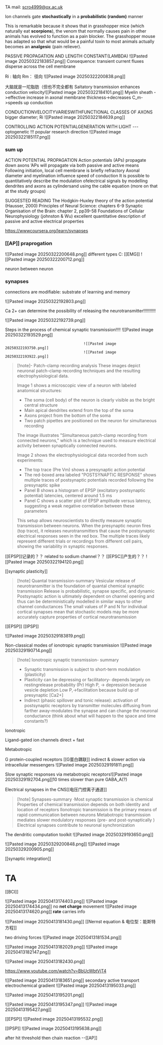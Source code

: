 
TA mail: scro4999@ox.ac.uk

Ion channels gate **stochastically**
	in a **probabilistic (random)** manner


This is remarkable because it shows that in grasshopper mice (which naturally eat **scorpions**), the venom that normally causes pain in other animals has evolved to function as a pain blocker. 
The grasshopper mouse has adapted so that what would be a painful toxin to most animals actually becomes an **analgesic** (pain reliever).



PASSIVE PROPAGATION AND LENGTH CONSTANT(LAMBDA)
![[Pasted image 20250322183857.png]]
Consequence: transient current fluxes disperse across the cell membrane


Ri : 轴向
Rm： 径向
![[Pasted image 20250322200838.png]]


大脑就是一坨脂肪（但也不完全都有
Saltatory transmission enhances conduction velocity![[Pasted image 20250322184101.png]]
Myelin sheath ->effective increase in axonal membrane thickness->decreases C_m->speeds up conduction




CONDUCTIONVELOCITYVARIESWITHFUNCTIONAL CLASSES OF AXONS
bigger diameter; Ri
![[Pasted image 20250322184639.png]]


CONTROLLING ACTION POTENTIALGENERATION WITH LIGHT --- optogenetic !!! popular research direction
![[Pasted image 20250322185117.png]]
### sum up
ACTION POTENTIAL PROPAGATION
Action potentials (APs) propagate down axons
’APs will propagate via both passive and active means
Following initiation, local cell membrane is briefly refractory
Axonal diameter and myelination influence speed of conduction
It is possible to quantitatively describe the modulation ofelectrical signals by modelling dendrites and axons as cylindersand using the cable equation (more on that at the study groups)


SUGGESTED READING
The Hodgkin-Huxley theory of the action potential (Hausser, 2000)
Principles of Neural Science: chapters 6-9
Synaptic Organisation of the Brain: chapter 2, pp39-58
Foundations of Cellular Neurophysiology (johnston & Wu)
	excellent quantitative description of passive and active electrical properties
	
https://wwwcoursera.org/learn/synapses





### [[AP]] praprogation


![[Pasted image 20250322200648.png]]
different types
							C: [[EMG]] 
							![[Pasted image 20250322200712.png]]

neuron between neuron





### synapses


connections are modifiable: substrate of learning and memory



![[Pasted image 20250322192803.png]]



Ca 2+ can determine the possibility of releasing the neurotransmitter!!!!!!!!!!

![[Pasted image 20250322192739.png]]


Steps in the process of chemical synaptic transmission!!!!
![[Pasted image 20250322193529.png]]

										![[Pasted image 20250322193750.png]]
										![[Pasted image 20250322193922.png]]
> [!note]- Patch-clamp recording analysis
> These images depict neuronal patch-clamp recording techniques and the resulting electrophysiological data.
> 
> Image 1 shows a microscopic view of a neuron with labeled anatomical structures:
> - The soma (cell body) of the neuron is clearly visible as the bright central structure
> - Main apical dendrites extend from the top of the soma
> - Axons project from the bottom of the soma
> - Two patch pipettes are positioned on the neuron for simultaneous recording
> 
> The image illustrates "Simultaneous patch-clamp recording from connected neurons," which is a technique used to measure electrical activity between synaptically connected neurons.
> 
> Image 2 shows the electrophysiological data recorded from such experiments:
> - The top trace (Pre Vm) shows a presynaptic action potential
> - The red-boxed area labeled "POSTSYNAPTIC RESPONSE" shows multiple traces of postsynaptic potentials recorded following the presynaptic spike
> - Panel B shows a histogram of EPSP (excitatory postsynaptic potential) latencies, centered around 1.5 ms
> - Panel C shows a scatter plot of EPSP amplitude versus latency, suggesting a weak negative correlation between these parameters
> 
> This setup allows neuroscientists to directly measure synaptic transmission between neurons. When the presynaptic neuron fires (top trace), it releases neurotransmitters that cause the postsynaptic electrical responses seen in the red box. The multiple traces likely represent different trials or recordings from different cell pairs, showing the variability in synaptic responses.




[[EPSP]]记录的？？
related to sodium channel？？
[[EPSC]]产生的？？
![[Pasted image 20250322194120.png]]



[[synaptic plasticity]]

>[!note] Quantal transmission-summary
Vesicular release of neurotransmitter is the foundation of quantal chemical synaptic transmission
Release is probabilistic, synapse specific, and dynamic
Postsynaptic action is ultimately dependent on channel opening and thus can be deterministically modelled in similar ways to other channel conductances
The small values of P and N for individual cortical synapses mean that stochastic models may be more accurately capture properties of cortical neurotransmission


[[EPSP]]
[[IPSP]]

![[Pasted image 20250329183819.png]]


Non-classical modes of ionotropic synaptic transmission
![[Pasted image 20250329190714.png]]


>[!note] Ionotropic synaptic transmission- summary
> - Synaptic transmission is subject to short-term modulation (plasticity)
> - Plasticity can be depressing or facilitatory- depends largely on restingrelease probability (Pr)
>       High P, -> depression because vesicle depletion
>       Low P,->facilitation because build up of presynaptic [Ca2+]
> - Indirect (phasic spillover and tonic release): 
activation of postsynaptic receptors by transmitter molecules diffusing from farther away-modulates the synapse and can change the neuronal conductance (think about what will happen to the space and time constants?)

Ionotropic

Ligand-gated ion channels
direct + fast


Metabotropic

G protein-coupled receptors [[G蛋白耦联]]
indirect & slower
action via intracellular messengers
![[Pasted image 20250329191811.png]]

Slow synaptic responses via metabotropic receptors![[Pasted image 20250329192704.png]]10 times slower than pure GABA_A(?)

Electrical synapses in the CNS[[电压门控离子通道]]

>[!note] Synapses-summary
·Most synaptic transmission is chemical
Properties of chemical transmission depends on both identity and location of receptors
lIonotropic transmission is the primary means of rapid communication
between neurons
Metabotropic transmission mediates slower modulatory responses (pre- and post-synaptically )
Electrical synapses contribute to neuronal synchronization


The dendritic computation toolkit
![[Pasted image 20250329193650.png]]

![[Pasted image 20250329200848.png]]
![[Pasted image 20250329200905.png]]



[[synaptic integration]]


# TA

[[BCI]]


![[Pasted image 20250413174403.png]]
![[Pasted image 20250413174434.png]]
no **net charge** movement
![[Pasted image 20250413174620.png]]
**rate** carries info

![[Pasted image 20250413181430.png]]
[[Nernst equation & 电位型：能斯特方程]]

two driving forces
![[Pasted image 20250413181534.png]]


![[Pasted image 20250413182029.png]]
![[Pasted image 20250413182147.png]]

![[Pasted image 20250413182430.png]]

https://www.youtube.com/watch?v=BbUcWbtVjT4

![[Pasted image 20250413183651.png]]
secondary active transport
	electrochemical gradient
	![[Pasted image 20250413195033.png]]


![[Pasted image 20250413195201.png]]


![[Pasted image 20250413195347.png]]
![[Pasted image 20250413195427.png]]

[[EPSP]]
![[Pasted image 20250413195532.png]]

[[IPSP]]
![[Pasted image 20250413195638.png]]


after hit threshold then chain reaction --[[AP]]

